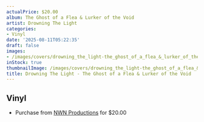 ```yaml
---
actualPrice: $20.00
album: The Ghost of a Flea & Lurker of the Void
artist: Drowning The Light
categories:
- Vinyl
date: '2025-08-11T05:22:35'
draft: false
images:
- /images/covers/drowning_the_light-the_ghost_of_a_flea_&_lurker_of_the_void.jpg
inStock: true
thumbnailImage: /images/covers/drowning_the_light-the_ghost_of_a_flea_&_lurker_of_the_void-thumb.jpg
title: Drowning The Light - The Ghost of a Flea & Lurker of the Void
---
```


## Vinyl
* Purchase from [NWN Productions](http://shop.nwnprod.com/index.php?route=product/product&path=75&product_id=52261&sort=pd.name&order=ASC) for $20.00
